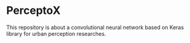 # PerceptoX
This repository is about a convolutional neural network based on Keras library for urban perception researches.
